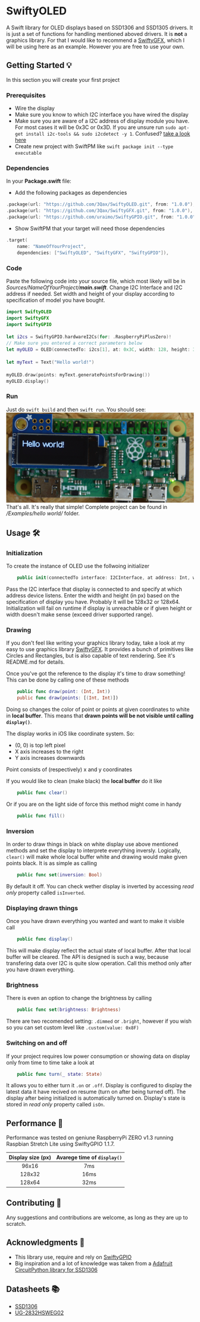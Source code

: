 # SwiftyOLED

A Swift library for OLED displays based on SSD1306 and SSD1305 drivers.
It is just a set of functions for handling mentioned aboved drivers.
It is __not__ a graphics library. For that I would like to recommend a [SwiftyGFX](https://github.com/3Qax/SwiftyGFX), which I will be using here as an example. However you are free to use your own.

## Getting Started 💡

In this section you will create your first project

### Prerequisites

* Wire the display
* Make sure you know to which I2C interface you have wired the display
* Make sure you are aware of a I2C address of display module you have. For most cases it will be 0x3C or 0x3D. If you are unsure run `sudo apt-get install i2c-tools && sudo i2cdetect -y 1`. Confused? [take a look here](https://learn.adafruit.com/adafruits-raspberry-pi-lesson-4-gpio-setup/configuring-i2c#testing-i2c-5-14)
* Create new project with SwiftPM like `swift package init --type executable`

### Dependencies

In your __Package.swift__ file:
* Add the following packages as dependencies
```swift
.package(url: "https://github.com/3Qax/SwiftyOLED.git", from: "1.0.0"),
.package(url: "https://github.com/3Qax/SwiftyGFX.git", from: "1.0.0"),
.package(url: "https://github.com/uraimo/SwiftyGPIO.git", from: "1.0.0"),
```
* Show SwiftPM that your target will need those dependencies
```swift
.target(
    name: "NameOfYourProject",
    dependencies: ["SwiftyOLED", "SwiftyGFX", "SwiftyGPIO"]),
```

### Code

Paste the following code into your source file, which most likely will be in _Sources/NameOfYourProject/**main.swift**_. Change I2C Interface and I2C address if needed. Set width and height of your display according to specification of model you have bought.

```swift
import SwiftyOLED
import SwiftyGFX
import SwiftyGPIO

let i2cs = SwiftyGPIO.hardwareI2Cs(for: .RaspberryPiPlusZero)!
// Make sure you entered a correct parameters below
let myOLED = OLED(connectedTo: i2cs[1], at: 0x3C, width: 128, height: 32)

let myText = Text("Hello world!")

myOLED.draw(points: myText.generatePointsForDrawing())
myOLED.display()
```

### Run

Just do `swift build` and then `swift run`. You should see:
![Image of Raspberry Pi with PiOLED connected to it on which "Hello world!" is visible](https://raw.githubusercontent.com/3Qax/SwiftyOLED/develop/Examples/hello%20world/result.jpg)
That's all. It's really that simple! Complete project can be found in _/Examples/hello world/_ folder.

## Usage 🛠

### Initialization

To create the instance of OLED use the follwoing initializer
```swift
    public init(connectedTo interface: I2CInterface, at address: Int, width: Int, height: Int)
```
Pass the I2C interface that display is connected to and specify at which address device listens.
Enter the width and height (in px) based on the specification of display you have. Probably it will be 128x32 or 128x64.
Initialization will fail on runtime if display is unreachable or if given height or width doesn't make sense (exceed driver supported range).

### Drawing

If you don't feel like writing your graphics library today, take a look at my easy to use graphics library [SwiftyGFX](https://github.com/3Qax/SwiftyGFX). It provides a bunch of primitives like Circles and Rectangles, but is also capable of text rendering. See it's README.md for details.

Once you've got the reference to the display it's time to draw something!
This can be done by calling one of these methods
```swift
    public func draw(point: (Int, Int))
    public func draw(points: [(Int, Int)])
```
Doing so changes the color of point or points at given coordinates to white in __local buffer__. This means that __drawn points will be not visible until calling `display()`__.

The display works in iOS like coordinate system. So:
* (0, 0) is top left pixel
* X axis increases to the right
* Y axis increases downwards

Point consists of (respectively) x and y coordinates

If you would like to clean (make black) the __local buffer__ do it like
```swift
    public func clear()
```
Or if you are on the light side of force this method might come in handy
```swift
    public func fill()
```

### Inversion

In order to draw things in black on white display use above mentioned  methods and set the display to interprete everything inversly. Logically, `clear()` will make whole local buffer white and drawing would make given points black. It is as simple as calling
```swift
    public func set(inversion: Bool)
```
By default it off. You can check wether display is inverted by accessing _read only_ property called `isInverted`.

### Displaying drawn things

Once you have drawn everything you wanted and want to make it visible call
```swift
    public func display()
```
This will make display reflect the actual state of local buffer. After that local buffer will be cleared. The API is designed is such a way, because transfering data over I2C is quite slow operation. Call this method only after you have drawn everything.

### Brightness

There is even an option to change the brightness by calling
```swift
    public func set(brightness: Brightness)
```
There are two recomended setting: `.dimmed` or `.bright`, however if you wish so you can set custom level like `.custom(value: 0x8F)`

### Switching on and off

If your project requires low power consumption or showing data on display only from time to time take a look at
```swift
    public func turn(_ state: State)
```
It allows you to either turn it `.on` or `.off`. Display is configured to display the latest data it have recived on resume (turn on after being turned off). The display after being initialized is automatically turned on. Display's state is stored in _read only_ property called `isOn`.


## Performance 💨

Performance was tested on geniune RaspberryPi ZERO v1.3 running Raspbian Stretch Lite using SwiftyGPIO 1.1.7.

| Display size (px)  | Avarege time of `display()`  |
|:-------------------:|:---------------------------------:|
| 96x16                  | 7ms                                        |
| 128x32                | 16ms                                      |
| 128x64                | 32ms                                      |

## Contributing 🤝

Any suggestions and contributions are welcome, as long as they are up to scratch.

## Acknowledgments 📣

* This library use, require and rely on [SwiftyGPIO](https://github.com/uraimo/SwiftyGPIO)
* Big inspiration and a lot of knowledge was taken from a [Adafruit CircuitPython library for SSD1306](https://github.com/adafruit/Adafruit_CircuitPython_SSD1306)

## Datasheets 📚

- [SSD1306 ](https://cdn-shop.adafruit.com/datasheets/SSD1306.pdf)
- [UG-2832HSWEG02](https://cdn-shop.adafruit.com/datasheets/UG-2832HSWEG02.pdf)
